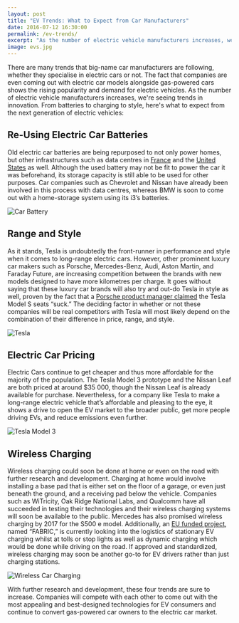 ```yaml
---
layout: post
title: "EV Trends: What to Expect from Car Manufacturers"
date: 2016-07-12 16:30:00
permalink: /ev-trends/
excerpt: "As the number of electric vehicle manufacturers increases, we're seeing trends in innovation. From batteries to charging to style, here's what to expect from the next generation of electric vehicles."
image: evs.jpg
---
```


There are many trends that big-name car manufacturers are following, whether they specialise in electric cars or not. The fact that companies are even coming out with electric car models alongside gas-powered cars shows the rising popularity and demand for electric vehicles. As the number of electric vehicle manufacturers increases, we're seeing trends in innovation. From batteries to charging to style, here's what to expect from the next generation of electric vehicles:

## Re-Using Electric Car Batteries

Old electric car batteries are being repurposed to not only power homes, but other infrastructures such as data centres in [France](http://www.datacenterknowledge.com/archives/2016/07/05/used-electric-car-batteries-to-power-data-center-in-france/?utm_content=buffera744e&utm_medium=social&utm_source=twitter.com&utm_campaign=buffer) and the [United States](https://www.gm.com/mol/m-2015-jun-0616-volt-battery.html) as well. Although the used battery may not be fit to power the car it was beforehand, its storage capacity is still able to be used for other purposes. Car companies such as Chevrolet and Nissan have already been involved in this process with data centres, whereas BMW is soon to come out with a home-storage system using its i3’s batteries.

![Car Battery](https://upload.wikimedia.org/wikipedia/commons/8/8d/Mitsubishi_i_MiEV_engine_room.jpg)

## Range and Style

As it stands, Tesla is undoubtedly the front-runner in performance and style when it comes to long-range electric cars. However, other prominent luxury car makers such as Porsche, Mercedes-Benz, Audi, Aston Martin, and Faraday Future, are increasing competition between the brands with new models designed to have more kilometres per charge. It goes without saying that these luxury car brands will also try and out-do Tesla in style as well, proven by the fact that a [Porsche product manager claimed](http://www.techtimes.com/articles/166064/20160621/porsche-engineer-says-mission-e-will-be-something-special-while-exec-claims-teslas-ludicrous-mode-is-a-facade.htm) the Tesla Model S seats “suck.” The deciding factor in whether or not these companies will be real competitors with Tesla will most likely depend on the combination of their difference in price, range, and style.

![Tesla](https://upload.wikimedia.org/wikipedia/commons/9/9d/Tesla_Model_S_Indoors_trimmed.jpg)

## Electric Car Pricing

Electric Cars continue to get cheaper and thus more affordable for the majority of the population. The Tesla Model 3 prototype and the Nissan Leaf are both priced at around $35 000, though the Nissan Leaf is already available for purchase. Nevertheless, for a company like Tesla to make a long-range electric vehicle that’s affordable and pleasing to the eye, it shows a drive to open the EV market to the broader public, get more people driving EVs, and reduce emissions even further.

![Tesla Model 3](https://c1.staticflickr.com/2/1527/25601887064_b3ff4b9a47_z.jpg)

## Wireless Charging

Wireless charging could soon be done at home or even on the road with further research and development. Charging at home would involve installing a base pad that is either set on the floor of a garage, or even just beneath the ground, and a receiving pad below the vehicle. Companies such as WiTricity, Oak Ridge National Labs, and Qualcomm have all succeeded in testing their technologies and their wireless charging systems will soon be available to the public. Mercedes has also promised wireless charging by 2017 for the S500 e model. Additionally, an [EU funded project](http://horizon-magazine.eu/article/electric-roads-charge-your-car-you-drive_en.html), named “FABRIC,” is currently looking into the logistics of stationary EV charging whilst at tolls or stop lights as well as dynamic charging which would be done while driving on the road. If approved and standardized, wireless charging may soon be another go-to for EV drivers rather than just charging stations.

![Wireless Car Charging](https://upload.wikimedia.org/wikipedia/commons/f/fc/Electric_car_wireless_parking_charge_closeup.jpg)

With further research and development, these four trends are sure to increase. Companies will compete with each other to come out with the most appealing and best-designed technologies for EV consumers and continue to convert gas-powered car owners to the electric car market.